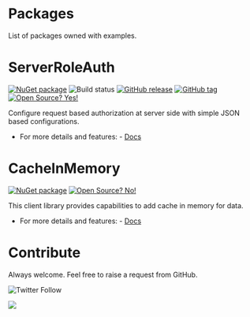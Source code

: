 # Packages
List of packages owned with examples.


# ServerRoleAuth
[![NuGet package](https://img.shields.io/nuget/v/ServerRoleAuth.svg)](https://www.nuget.org/packages/ServerRoleAuth/) ![Build status](https://github.com/ankitvarmait/ServerRoleAuth/workflows/.NET%20Core%20Pack/badge.svg?branch=master)
[![GitHub release](https://img.shields.io/github/release/ankitvarmait/ServerRoleAuth.svg)](https://GitHub.com/ankitvarmait/ServerRoleAuth/releases)
[![GitHub tag](https://img.shields.io/github/tag/ankitvarmait/ServerRoleAuth.svg)](https://GitHub.com/ankitvarmait/ServerRoleAuth/tags/)
[![Open Source? Yes!](https://badgen.net/badge/Open%20Source%20%3F/Yes%21/blue?icon=github)](https://github.com/ankitvarmait/ServerRoleAuth)

Configure request based authorization at server side with simple JSON based configurations.
- For more details and features:
      - [Docs](https://github.com/ankitvarmait/ServerRoleAuth)

# CacheInMemory
[![NuGet package](https://img.shields.io/nuget/v/CacheInMemory.svg)](https://www.nuget.org/packages/CacheInMemory) 
[![Open Source? No!](https://badgen.net/badge/Open%20Source%20%3F/No%21/blue?icon=github)](https://github.com/ankitvarmait/ServerRoleAuth)

This client library provides capabilities to add cache in memory for data.
- For more details and features:
      - [Docs](https://github.com/ankitvarmait/Packages/blob/main/Doc/CacheInMemory.md)


# Contribute
Always welcome. Feel free to raise a request from GitHub.

![Twitter Follow](https://img.shields.io/twitter/follow/AnkitVarmait.svg?label=Follow%20@AnkitVarmait)

 <a href="https://www.linkedin.com/in/ankitvarma">
    <img src="https://img.shields.io/badge/linkedin-%230077B5.svg?&style=for-the-badge&logo=linkedin&logoColor=white" />
 </a>
